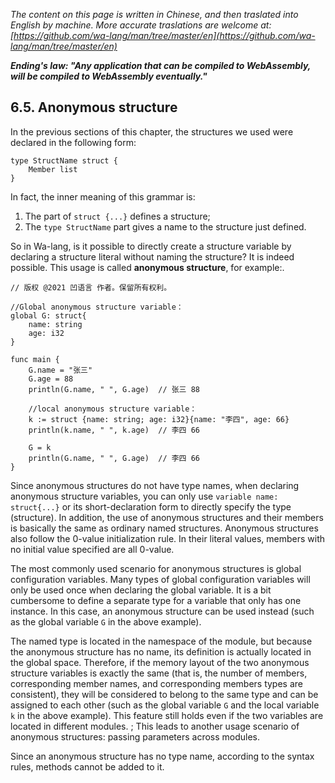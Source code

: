 *The content on this page is written in Chinese, and then traslated into English by machine. More accurate traslations are welcome at: [https://github.com/wa-lang/man/tree/master/en](https://github.com/wa-lang/man/tree/master/en)*

***Ending's law: "Any application that can be compiled to WebAssembly, will be compiled to WebAssembly eventually."***

## 6.5. Anonymous structure

In the previous sections of this chapter, the structures we used were declared in the following form:
```wa
type StructName struct {
    Member list
}
```

In fact, the inner meaning of this grammar is:
1. The part of `struct {...}` defines a structure;
1. The `type StructName` part gives a name to the structure just defined.

So in Wa-lang, is it possible to directly create a structure variable by declaring a structure literal without naming the structure? It is indeed possible. This usage is called **anonymous structure**, for example:.
```wa
// 版权 @2021 凹语言 作者。保留所有权利。

//Global anonymous structure variable：
global G: struct{
    name: string
    age: i32
}

func main {
    G.name = "张三"
    G.age = 88
    println(G.name, " ", G.age)  // 张三 88

    //local anonymous structure variable：
    k := struct {name: string; age: i32}{name: "李四", age: 66}
    println(k.name, " ", k.age)  // 李四 66

    G = k
    println(G.name, " ", G.age)  // 李四 66
}
```

Since anonymous structures do not have type names, when declaring anonymous structure variables, you can only use `variable name: struct{...}` or its short-declaration form to directly specify the type (structure). In addition, the use of anonymous structures and their members is basically the same as ordinary named structures. Anonymous structures also follow the 0-value initialization rule. In their literal values, members with no initial value specified are all 0-value.

The most commonly used scenario for anonymous structures is global configuration variables. Many types of global configuration variables will only be used once when declaring the global variable. It is a bit cumbersome to define a separate type for a variable that only has one instance. In this case, an anonymous structure can be used instead (such as the global variable `G` in the above example).

The named type is located in the namespace of the module, but because the anonymous structure has no name, its definition is actually located in the global space. Therefore, if the memory layout of the two anonymous structure variables is exactly the same (that is, the number of members, corresponding member names, and corresponding members types are consistent), they will be considered to belong to the same type and can be assigned to each other (such as the global variable `G` and the local variable `k` in the above example). This feature still holds even if the two variables are located in different modules. ; This leads to another usage scenario of anonymous structures: passing parameters across modules.

Since an anonymous structure has no type name, according to the syntax rules, methods cannot be added to it.